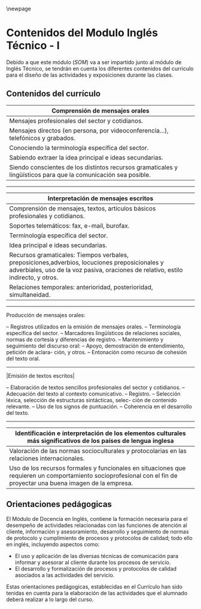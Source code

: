 \newpage
# Contenidos del Modulo Inglés Técnico - I

Debido a que este módulo (*SOM*) va a ser impartido junto al módulo de Inglés Técnico, se tendrán en cuenta los diferentes contenidos del currículo para el diseño de las actividades y exposiciones durante las clases.

## Contenidos del currículo


| **Comprensión de mensajes orales** |
| -----------------------------------                                   |
| Mensajes profesionales del sector y cotidianos.
| Mensajes directos (en persona, por videoconferencia...), telefónicos y grabados.|
| Conociendo la terminología específica del sector.|
| Sabiendo extraer la idea principal e ideas secundarias.|
| Siendo conscientes de los distintos recursos gramaticales y lingüísticos para que la comunicación sea posible.|

---

|**Interpretación de mensajes escritos**|
|---------------------------------------|
| Comprensión de mensajes, textos, artículos básicos profesionales y cotidianos.|
| Soportes telemáticos: fax, e-mail, burofax.|
| Terminología específica del sector.|
| Idea principal e ideas secundarias.|
| Recursos gramaticales: Tiempos verbales, preposiciones,adverbios, locuciones preposicionales y adverbiales, uso de la voz pasiva, oraciones de relativo, estilo indirecto, y otros.|
| Relaciones temporales: anterioridad, posterioridad, simultaneidad.|

---

Producción de mensajes orales:

– Registros utilizados en la emisión de mensajes orales.
– Terminología específica del sector.
– Marcadores lingüísticos de relaciones sociales, normas de
cortesía y diferencias de registro.
– Mantenimiento y seguimiento del discurso oral:
– Apoyo, demostración de entendimiento, petición de aclara-
ción, y otros.
– Entonación como recurso de cohesión del texto oral.

---

|Emisión de textos escritos|

– Elaboración de textos sencillos profesionales del sector y
cotidianos.
– Adecuación del texto al contexto comunicativo.
– Registro.
– Selección léxica, selección de estructuras sintácticas, selec-
ción de contenido relevante.
– Uso de los signos de puntuación.
– Coherencia en el desarrollo del texto.

---

|**Identificación e interpretación de los elementos culturales más significativos de los países de lengua inglesa** |
|--------------------------------------|
| Valoración de las normas socioculturales y protocolarias en las relaciones internacionales.|
|Uso de los recursos formales y funcionales en situaciones que requieren un comportamiento socioprofesional con el fin de proyectar una buena imagen de la empresa.|

## Orientaciones pedágogicas 

El Módulo de Docencia en Inglés, contiene la formación necesaria para el desempeño de actividades relacionadas con las funciones de atención al cliente, información y asesoramiento, desarrollo y seguimiento de normas de protocolo y cumplimiento de procesos y protocolos de calidad; todo ello en inglés, incluyendo aspectos como:

* El uso y aplicación de las diversas técnicas de comunicación para informar y asesorar al cliente durante los procesos de servicio.
* El desarrollo y formalización de procesos y protocolos de calidad asociados a las actividades del servicio.

Estas orientaciones pedágogicas, establecidas en el Currículo han sido tenidas en cuenta para la elaboración de las actividades que el alumnado deberá realizar a lo largo del curso.
